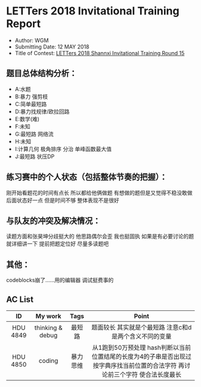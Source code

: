 # LETTers 2018 Invitational Training Report

- Author: WGM
- Submitting Date: 12 MAY 2018
- Title of Contest: [LETTers 2018 Shannxi Invitational Training Round 15](https://vjudge.net/contest/228787)

## 题目总体结构分析：

- A:水题
- B:暴力 强剪枝
- C:简单最短路
- D:暴力找规律/欧拉回路 
- E:数学(难)
- F:未知
- G:最短路 网络流
- H:未知
- I:计算几何 极角排序 分治 单峰函数最大值
- J:最短路 状压DP

## 练习赛中的个人状态（包括整体节奏的把握）：

刚开始看题花的时间有点长 所以都给他俩做题 有想做的题但是又觉得不稳没敢做
后面状态好一点 但是时间不够 整体表现不是很好

## 与队友的冲突及解决情况：

读题方面和张昊坤分歧挺大的 他思路偶尔会歪 我也挺固执
如果是有必要讨论的题就详细讲一下 提前把题定位好 尽量多读题吧

## 其他：

codeblocks崩了……用的编辑器 调试挺费事的

## AC List

| ID | My work | Tags | Point | 
| :-: | :-: | :-: | :-: | 
| HDU 4849 | thinking & debug | 最短路 | 题面较长 其实就是个最短路 注意c和d是两个含义不同的变量 |
| HDU 4850 | coding | 暴力 思维 | 从1跑到50万预处理 hash判断以当前位置结尾的长度为4的子串是否出现过 按字典序找当前位置的合法字符 再讨论前三个字符 使合法长度最长 |

